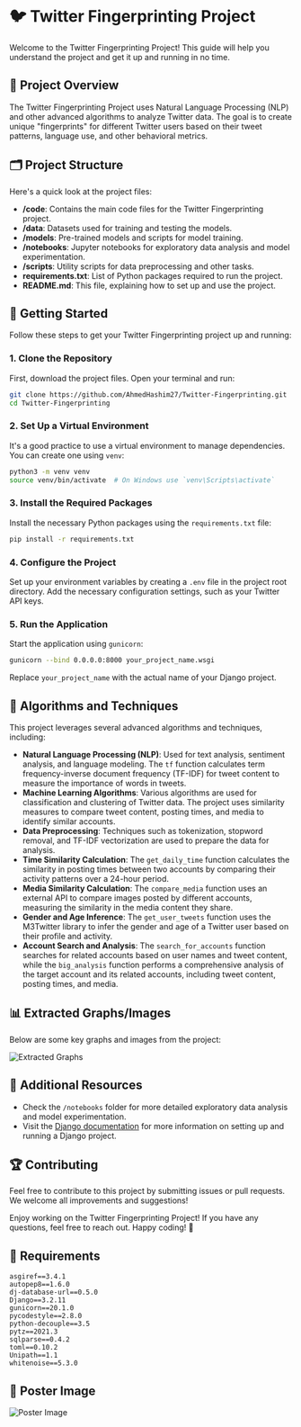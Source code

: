 
# 🐦 Twitter Fingerprinting Project

Welcome to the Twitter Fingerprinting Project! This guide will help you understand the project and get it up and running in no time.

## 📖 Project Overview

The Twitter Fingerprinting Project uses Natural Language Processing (NLP) and other advanced algorithms to analyze Twitter data. The goal is to create unique "fingerprints" for different Twitter users based on their tweet patterns, language use, and other behavioral metrics.

## 🗂️ Project Structure

Here's a quick look at the project files:

- **/code**: Contains the main code files for the Twitter Fingerprinting project.
- **/data**: Datasets used for training and testing the models.
- **/models**: Pre-trained models and scripts for model training.
- **/notebooks**: Jupyter notebooks for exploratory data analysis and model experimentation.
- **/scripts**: Utility scripts for data preprocessing and other tasks.
- **requirements.txt**: List of Python packages required to run the project.
- **README.md**: This file, explaining how to set up and use the project.

## 🚀 Getting Started

Follow these steps to get your Twitter Fingerprinting project up and running:

### 1. Clone the Repository
First, download the project files. Open your terminal and run:

```bash
git clone https://github.com/AhmedHashim27/Twitter-Fingerprinting.git
cd Twitter-Fingerprinting
```

### 2. Set Up a Virtual Environment
It's a good practice to use a virtual environment to manage dependencies. You can create one using `venv`:

```bash
python3 -m venv venv
source venv/bin/activate  # On Windows use `venv\Scripts\activate`
```

### 3. Install the Required Packages
Install the necessary Python packages using the `requirements.txt` file:

```bash
pip install -r requirements.txt
```

### 4. Configure the Project
Set up your environment variables by creating a `.env` file in the project root directory. Add the necessary configuration settings, such as your Twitter API keys.

### 5. Run the Application
Start the application using `gunicorn`:

```bash
gunicorn --bind 0.0.0.0:8000 your_project_name.wsgi
```

Replace `your_project_name` with the actual name of your Django project.

## 🧠 Algorithms and Techniques

This project leverages several advanced algorithms and techniques, including:

- **Natural Language Processing (NLP)**: Used for text analysis, sentiment analysis, and language modeling. The `tf` function calculates term frequency-inverse document frequency (TF-IDF) for tweet content to measure the importance of words in tweets.
- **Machine Learning Algorithms**: Various algorithms are used for classification and clustering of Twitter data. The project uses similarity measures to compare tweet content, posting times, and media to identify similar accounts.
- **Data Preprocessing**: Techniques such as tokenization, stopword removal, and TF-IDF vectorization are used to prepare the data for analysis.
- **Time Similarity Calculation**: The `get_daily_time` function calculates the similarity in posting times between two accounts by comparing their activity patterns over a 24-hour period.
- **Media Similarity Calculation**: The `compare_media` function uses an external API to compare images posted by different accounts, measuring the similarity in the media content they share.
- **Gender and Age Inference**: The `get_user_tweets` function uses the M3Twitter library to infer the gender and age of a Twitter user based on their profile and activity.
- **Account Search and Analysis**: The `search_for_accounts` function searches for related accounts based on user names and tweet content, while the `big_analysis` function performs a comprehensive analysis of the target account and its related accounts, including tweet content, posting times, and media.

## 📊 Extracted Graphs/Images

Below are some key graphs and images from the project:

![Extracted Graphs](./path_to_your_image/extracted_graphs.png)

## 📝 Additional Resources

- Check the `/notebooks` folder for more detailed exploratory data analysis and model experimentation.
- Visit the [Django documentation](https://docs.djangoproject.com/en/3.2/) for more information on setting up and running a Django project.

## 🏆 Contributing

Feel free to contribute to this project by submitting issues or pull requests. We welcome all improvements and suggestions!

Enjoy working on the Twitter Fingerprinting Project! If you have any questions, feel free to reach out. Happy coding! 🎉

## 📜 Requirements

```text
asgiref==3.4.1
autopep8==1.6.0
dj-database-url==0.5.0
Django==3.2.11
gunicorn==20.1.0
pycodestyle==2.8.0
python-decouple==3.5
pytz==2021.3
sqlparse==0.4.2
toml==0.10.2
Unipath==1.1
whitenoise==5.3.0
```

## 📸 Poster Image

![Poster Image](./path_to_your_image/poster_image.png)
